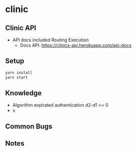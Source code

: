 # clinic

## Clinic API

- API docs included Routing Execution
  - Docs API: <https://clinicx-api.herokuapp.com/api-docs>

## Setup

```js
yarn install
yarn start
```

## Knowledge

- Algorithm expirated authentication d2-d1 <= 0 
- s  

## Common Bugs

## Notes
